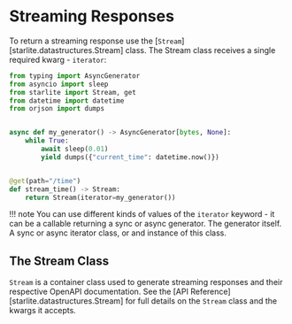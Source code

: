 # Streaming Responses

To return a streaming response use the [`Stream`][starlite.datastructures.Stream] class. The Stream class receives a single required kwarg - `iterator`:

```python
from typing import AsyncGenerator
from asyncio import sleep
from starlite import Stream, get
from datetime import datetime
from orjson import dumps


async def my_generator() -> AsyncGenerator[bytes, None]:
    while True:
        await sleep(0.01)
        yield dumps({"current_time": datetime.now()})


@get(path="/time")
def stream_time() -> Stream:
    return Stream(iterator=my_generator())
```

!!! note
    You can use different kinds of values of the `iterator` keyword - it can be a callable returning a sync or async
    generator. The generator itself. A sync or async iterator class, or and instance of this class.

## The Stream Class

`Stream` is a container class used to generate streaming responses and their respective OpenAPI documentation.
See the [API Reference][starlite.datastructures.Stream] for full details on the `Stream` class and the kwargs it accepts.
